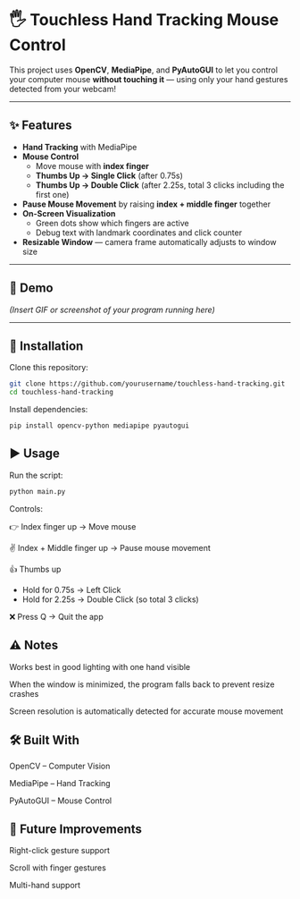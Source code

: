 # 🖐️ Touchless Hand Tracking Mouse Control

This project uses **OpenCV**, **MediaPipe**, and **PyAutoGUI** to let you control your computer mouse **without touching it** — using only your hand gestures detected from your webcam!  

---

## ✨ Features
- **Hand Tracking** with MediaPipe  
- **Mouse Control**  
  - Move mouse with **index finger**  
  - **Thumbs Up → Single Click** (after 0.75s)  
  - **Thumbs Up → Double Click** (after 2.25s, total 3 clicks including the first one)  
- **Pause Mouse Movement** by raising **index + middle finger** together  
- **On-Screen Visualization**  
  - Green dots show which fingers are active  
  - Debug text with landmark coordinates and click counter  
- **Resizable Window** — camera frame automatically adjusts to window size  

---

## 📸 Demo
*(Insert GIF or screenshot of your program running here)*  

---

## 🚀 Installation

Clone this repository:
```bash
git clone https://github.com/yourusername/touchless-hand-tracking.git
cd touchless-hand-tracking
```

Install dependencies:
```bash
pip install opencv-python mediapipe pyautogui
```

## ▶️ Usage

Run the script:
```bash
python main.py
```

Controls:

👉 Index finger up → Move mouse

✌️ Index + Middle finger up → Pause mouse movement

👍 Thumbs up
- Hold for 0.75s → Left Click
- Hold for 2.25s → Double Click (so total 3 clicks)
  
❌ Press Q → Quit the app

## ⚠️ Notes
Works best in good lighting with one hand visible

When the window is minimized, the program falls back to prevent resize crashes

Screen resolution is automatically detected for accurate mouse movement

## 🛠️ Built With

OpenCV – Computer Vision

MediaPipe – Hand Tracking

PyAutoGUI – Mouse Control

## 💚 Future Improvements
Right-click gesture support

Scroll with finger gestures

Multi-hand support

